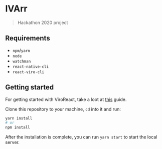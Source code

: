 # IVArr

> Hackathon 2020 project

## Requirements

-   `npm`/`yarn`
-   `node`
-   `watchman`
-   `react-native-cli`
-   `react-viro-cli`

## Getting started

For getting started with ViroReact, take a loot at [this](https://docs.viromedia.com/docs/quick-start) guide.

Clone this repository to your machine, `cd` into it and run:

```sh
yarn install
# or
npm install
```

After the installation is complete, you can run `yarn start` to start the local server.
